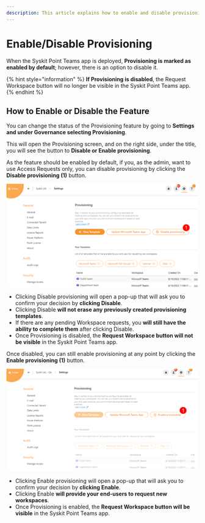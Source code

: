```yaml
---
description: This article explains how to enable and disable provisioning in Point Teams app.
---
```



# Enable/Disable Provisioning 

When the Syskit Point Teams app is deployed, **Provisioning is marked as enabled by default**; however, there is an option to disable it. 

{% hint style="information" %}
**If Provisioning is disabled**, the Request Workspace button will no longer be visible in the Syskit Point Teams app.
{% endhint %}


## How to Enable or Disable the Feature

You can change the status of the Provisioning feature by going to **Settings and under Governance selecting Provisioning**.

This will open the Provisioning screen, and on the right side, under the title, you will see the button to **Disable or Enable provisioning**. 

As the feature should be enabled by default, if you, as the admin, want to use Access Requests only, you can disable provisioning by clicking the **Disable provisioning (1)** button.


![Disable Provisioning](../../.gitbook/assets/enable-disable-provisioning_disable.png)

  * Clicking Disable provisioning will open a pop-up that will ask you to confirm your decision by **clicking Disable**.
  * Clicking Disable **will not erase any previously created provisioning templates**.
  * If there are any pending Workspace requests, you **will still have the ability to complete them** after clicking Disable.
  * Once Provisioning is disabled, the **Request Workspace button will not be visible** in the Syskit Point Teams app. 

Once disabled, you can still enable provisioning at any point by clicking the **Enable provisioning (1)** button.

![Enable Provisioning](../../.gitbook/assets/enable-disable-provisioning_enable.png)

  * Clicking Enable provisioning will open a pop-up that will ask you to confirm your decision by **clicking Enable**.
  * Clicking Enable **will provide your end-users to request new workspaces**.
  * Once Provisioning is enabled, the **Request Workspace button will be visible** in the Syskit Point Teams app. 
